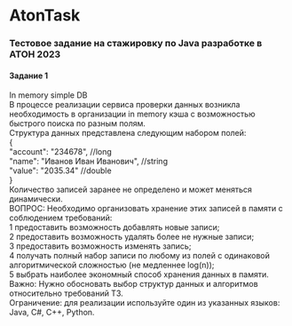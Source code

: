 # AtonTask
<h3>Тестовое задание на стажировку по Java разработке в АТОН 2023</h3>

<h4>Задание 1</h4>
In memory simple DB</br>
В процессе реализации сервиса проверки данных возникла необходимость в
организации
in memory кэша с возможностью быстрого поиска по разным полям.</br>
Структура данных представлена следующим набором полей:</br>
{</br>
"account": "234678", //long</br>
"name": "Иванов Иван Иванович", //string</br>
"value": "2035.34" //double</br>
}</br>
Количество записей заранее не определено и может меняться динамически.</br>
ВОПРОС: Необходимо организовать хранение этих записей в памяти с
соблюдением требований:</br>
1 предоставить возможность добавлять новые записи;</br>
2 предоставить возможность удалять более не нужные записи;</br>
3 предоставить возможность изменять запись;</br>
4 получать полный набор записи по любому из полей с одинаковой
алгоритмической сложностью (не медленнее log(n));</br>
5 выбрать наиболее экономный способ хранения данных в памяти.</br>
Важно: Нужно обосновать выбор структур данных и алгоритмов
относительно требований ТЗ.</br>
Ограничение: для реализации используйте один из указанных языков: Java,
C#, C++, Python.
</br>
</br>
